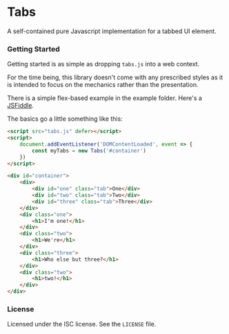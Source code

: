 # Tabs #

A self-contained pure Javascript implementation for a tabbed UI element.

### Getting Started ###

Getting started is as simple as dropping `tabs.js` into a web context.

For the time being, this library doesn't come with any prescribed styles
as it is intended to focus on the mechanics rather than the presentation.

There is a simple flex-based example in the example folder. Here's a [JSFiddle](https://jsfiddle.net/NemesisX00/qn286b6L/).

The basics go a little something like this:
```html
<script src="tabs.js" defer></script>
<script>
	document.addEventListener('DOMContentLoaded', event => {
		const myTabs = new Tabs('#container')
	})
</script>
```
```html
<div id="container">
	<div>
		<div id="one" class="tab">One</div>
		<div id="two" class="tab">Two</div>
		<div id="three" class="tab">Three</div>
	</div>
	<div class="one">
		<h1>I'm one!</h1>
	</div>
	<div class="two">
		<h1>We're</h1>
	</div>
	<div class="three">
		<h1>Who else but three?</h1>
	</div>
	<div class="two">
		<h1>two!</h1>
	</div>
</div>
```

### License ###

Licensed under the ISC license. See the `LICENSE` file.
